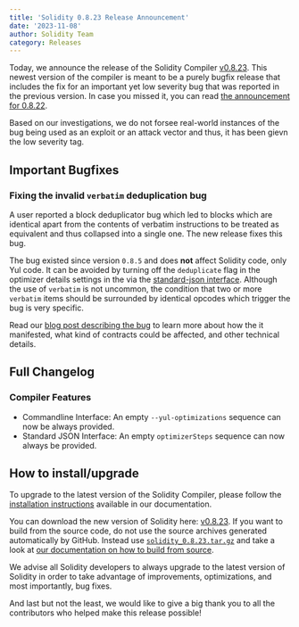 ```yaml
---
title: 'Solidity 0.8.23 Release Announcement'
date: '2023-11-08'
author: Solidity Team
category: Releases
---
```


Today, we announce the release of the Solidity Compiler [v0.8.23](https://github.com/ethereum/solidity/releases/tag/v0.8.23). This newest version of the compiler is meant to be a purely bugfix release that includes the fix for an important yet low severity bug that was reported in the previous version. In case you missed it, you can read [the announcement for 0.8.22](https://soliditylang.org/blog/2023/10/25/solidity-0.8.22-release-announcement).

Based on our investigations, we do not forsee real-world instances of the bug being used as an exploit or an attack vector and thus, it has been gievn the low severity tag.

## Important Bugfixes

### Fixing the invalid `verbatim` deduplication bug

A user reported a block deduplicator bug which led to blocks which are identical apart from the contents of verbatim instructions to be treated as equivalent and thus collapsed into a single one. The new release fixes this bug.

The bug existed since version `0.8.5` and does **not** affect Solidity code, only Yul code. It can be avoided by turning off the `deduplicate` flag in the optimizer details settings in the via the [standard-json interface](https://docs.soliditylang.org/en/v0.8.21/using-the-compiler.html#input-description). Although the use of `verbatim` is not uncommon, the condition that two or more `verbatim` items should be surrounded by identical opcodes which trigger the bug is very specific.

Read our [blog post describing the bug]() to learn more about how the it manifested, what kind of contracts could be affected, and other technical details.

## Full Changelog

### Compiler Features

 * Commandline Interface: An empty ``--yul-optimizations`` sequence can now be always provided.
 * Standard JSON Interface: An empty ``optimizerSteps`` sequence can now always be provided.

## How to install/upgrade

To upgrade to the latest version of the Solidity Compiler, please follow the [installation instructions](https://docs.soliditylang.org/en/v0.8.23/installing-solidity.html) available in our documentation.

You can download the new version of Solidity here: [v0.8.23](https://github.com/ethereum/solidity/releases/tag/v0.8.23). If you want to build from the source code, do not use the source archives generated automatically by GitHub. Instead use [`solidity_0.8.23.tar.gz`](https://github.com/ethereum/solidity/releases/download/v0.8.23/solidity_0.8.23.tar.gz) and take a look at [our documentation on how to build from source](https://docs.soliditylang.org/en/v0.8.23/installing-solidity.html#building-from-source).

We advise all Solidity developers to always upgrade to the latest version of Solidity in order to take advantage of improvements, optimizations, and most importantly, bug fixes.

And last but not the least, we would like to give a big thank you to all the contributors who helped make this release possible!
